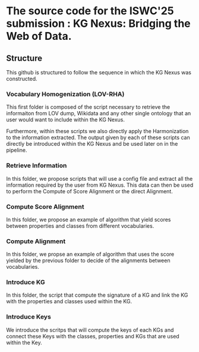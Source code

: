 # The source code for the ISWC'25 submission : KG Nexus: Bridging the Web of Data.

## Structure 

This github is structured to follow the sequence in which the KG Nexus was constructed. 

### Vocabulary Homogenization (LOV-RHA)

This first folder is composed of the script necessary to retrieve the informaiton from LOV dump, Wikidata and any other single ontology that an user would want to include within the KG Nexus. 

Furthermore, within these scripts we also directly apply the Harmonization to the information extracted. The output given by each of these scripts can directly be introduced within the KG Nexus and be used later on in the pipeline. 

### Retrieve Information 

In this folder, we propose scripts that will use a config file and extract all the information required by the user from KG Nexus. This data can then be used to perform the Compute of Score Alignment or the direct Alignment. 

### Compute Score Alignment 

In this folder, we propose an example of algorithm that yield scores between properties and classes from different vocabularies.

### Compute Alignment

In this folder, we propse an example of algorithm that uses the score yielded by the previous folder to decide of the alignments between vocabularies. 

### Introduce KG 

In this folder, the script that compute the signature of a KG and link the KG with the properties and classes used within the KG. 

### Introduce Keys

We introduce the scritps that will compute the keys of each KGs and connect these Keys with the classes, properties and KGs that are used within the Key.
